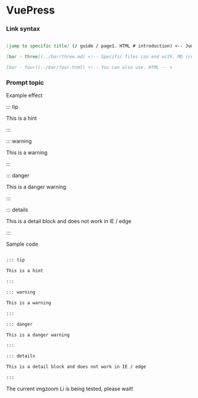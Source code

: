 # VuePress

### Link syntax

```md

[jump to specific title] (/ guide / page1. HTML # introduction) <-- Jump to a specific title position -- >

[bar - three](../bar/three.md) <!-- Specific files can end with. MD (recommended) - >

[bar - four](../bar/four.html) <!-- You can also use. HTML -- >

```

### Prompt topic

Example effect

::: tip

This is a hint

:::

::: warning

This is a warning

:::

::: danger

This is a danger warning

:::

::: details

This is a detail block and does not work in IE / edge

:::

Sample code

```md

::: tip

This is a hint

:::

::: warning

This is a warning

:::

::: danger

This is a danger warning

:::

::: details

This is a detail block and does not work in IE / edge

:::

```

The current imgzoom Li is being tested, please wait!